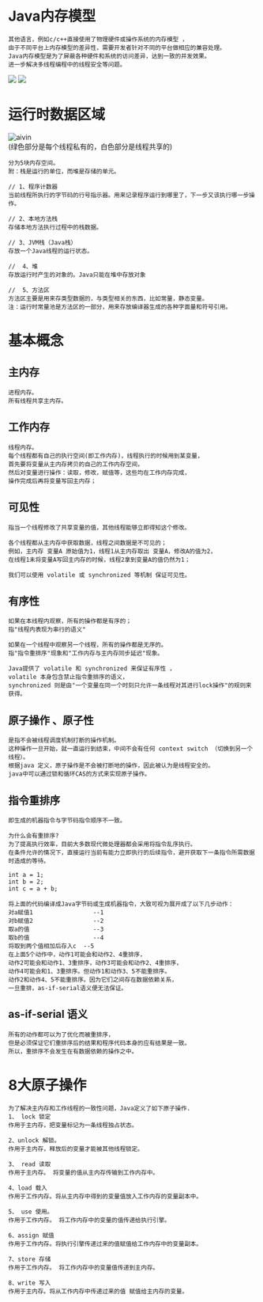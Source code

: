 # Java内存模型
```text
其他语言，例如c/c++直接使用了物理硬件或操作系统的内存模型 ，
由于不同平台上内存模型的差异性，需要开发者针对不同的平台做相应的兼容处理。
Java内存模型是为了屏蔽各种硬件和系统的访问差异，达到一致的并发效果。
进一步解决多线程编程中的线程安全等问题。
```

![](https://gitee.com/hnyer/filesOfGitbook/raw/master/files/201801170848_osChina_p8.png)
![](https://gitee.com/hnyer/filesOfGitbook/raw/master/files/201801241435_osChina_线程内存和主内存.jpg)



# 运行时数据区域
![aivin](https://gitee.com/hnyer/filesOfGitbook/raw/master/files/201801170848_osChina_p7.png) <br>
(绿色部分是每个线程私有的，白色部分是线程共享的)
```text
分为5块内存空间。
附：栈是运行的单位，而堆是存储的单元。

// 1、程序计数器
当前线程所执行的字节码的行号指示器。用来记录程序运行到哪里了，下一步又该执行哪一步操作。

// 2、本地方法栈
存储本地方法执行过程中的栈数据。

// 3、JVM栈（Java栈）
存放一个Java线程的运行状态。

//  4、堆
存放运行时产生的对象的。Java只能在堆中存放对象

//  5、方法区
方法区主要是用来存类型数据的，与类型相关的东西，比如常量，静态变量。
注：运行时常量池是方法区的一部分，用来存放编译器生成的各种字面量和符号引用。
```


#  基本概念
## 主内存
```text
进程内存。
所有线程共享主内存。
```

## 工作内存
```text
线程内存。
每个线程都有自己的执行空间(即工作内存)，线程执行的时候用到某变量，
首先要将变量从主内存拷贝的自己的工作内存空间，
然后对变量进行操作：读取，修改，赋值等，这些均在工作内存完成，
操作完成后再将变量写回主内存；
```

## 可见性
```text
指当一个线程修改了共享变量的值，其他线程能够立即得知这个修改。

各个线程都从主内存中获取数据，线程之间数据是不可见的；
例如，主内存 变量A 原始值为1，线程1从主内存取出 变量A，修改A的值为2，
在线程1未将变量A写回主内存的时候，线程2拿到变量A的值仍然为1；

我们可以使用 volatile 或 synchronized 等机制 保证可见性。
```

## 有序性
```text
如果在本线程内观察，所有的操作都是有序的；
指"线程内表现为串行的语义"

如果在一个线程中观察另一个线程，所有的操作都是无序的。
指"指令重排序"现象和"工作内存与主内存同步延迟"现象。
 
Java提供了 volatile 和 synchronized 来保证有序性 ，
volatile 本身包含禁止指令重排序的语义，
synchronized 则是由"一个变量在同一个时刻只允许一条线程对其进行lock操作"的规则来获得。
```

## 原子操作 、原子性
```text
是指不会被线程调度机制打断的操作机制。
这种操作一旦开始，就一直运行到结束，中间不会有任何 context switch （切换到另一个线程）。
根据java 定义，原子操作是不会被打断地的操作，因此被认为是线程安全的。
java中可以通过锁和循环CAS的方式来实现原子操作。
```


## 指令重排序  
```text
即生成的机器指令与字节码指令顺序不一致。

为什么会有重排序?
为了提高执行效率，目前大多数现代微处理器都会采用将指令乱序执行。
在条件允许的情况下，直接运行当前有能力立即执行的后续指令，避开获取下一条指令所需数据时造成的等待。

int a = 1;
int b = 2;
int c = a + b;

将上面的代码编译成Java字节码或生成机器指令，大致可视为展开成了以下几步动作：
对a赋值1                 --1
对b赋值2                 --2
取a的值                  --3
取b的值                  --4
将取到两个值相加后存入c  --5
在上面5个动作中，动作1可能会和动作2、4重排序，
动作2可能会和动作1、3重排序，动作3可能会和动作2、4重排序，
动作4可能会和1、3重排序。但动作1和动作3、5不能重排序。
动作2和动作4、5不能重排序。因为它们之间存在数据依赖关系，
一旦重排，as-if-serial语义便无法保证。
```


## as-if-serial 语义
```text
所有的动作都可以为了优化而被重排序，
但是必须保证它们重排序后的结果和程序代码本身的应有结果是一致。
所以，重排序不会发生在有数据依赖的操作之中。
```

 

# 8大原子操作
```text
为了解决主内存和工作线程的一致性问题，Java定义了如下原子操作.
1、 lock 锁定
作用于主内存，把变量标记为一条线程独占状态。

2、unlock 解锁。
作用于主内存，释放后的变量才能被其他线程锁定。

3、 read 读取
作用于主内存。 将变量的值从主内存传输到工作内存中。

4、load 载入
作用于工作内存。将从主内存中得到的变量值放入工作内存的变量副本中。

5、 use 使用。
作用于工作内存。 将工作内存中的变量的值传递给执行引擎。

6、assign 赋值
作用于工作内存。将执行引擎传递过来的值赋值给工作内存中的变量副本。

7、store 存储
作用于工作内存。 将工作内存中的变量值传递到主内存。

8、write 写入
作用于主内存。将从工作内存中传递过来的值 赋值给主内存的变量。
```
 



 

 
  
 





 
 

 
 
 
 
 